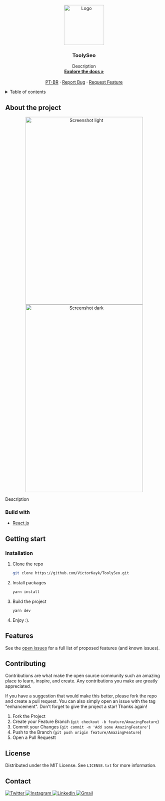 <!-- PROJECT LOGO -->
<br />
<div align="center">
  <a href="https://github.com/VictorKayk/ToolySeo">
    <img src="./public/images/icons/128.png" alt="Logo" width="128" height="128">
  </a>

<h3 align="center">ToolySeo</h3>

  <p align="center">
    Description
    <br />
    <a href="https://github.com/VictorKayk/ToolySeo"><strong>Explore the docs »</strong></a>
    <br />
    <br />
    <a href="./README_pt-br.md">PT-BR</a>
    ·
    <a href="https://github.com/VictorKayk/ToolySeo/issues">Report Bug</a>
    ·
    <a href="https://github.com/VictorKayk/ToolySeo/issues">Request Feature</a>
  </p>
</div>

<!-- TABLE OF CONTENTS -->
<details>
  <summary>Table of contents</summary>
  <ol>
    <li>
      <a href="#about-the-project">About the project</a>
      <ul>
        <li><a href="#build-with">Build with</a></li>
      </ul>
    </li>
    <li>
      <a href="#getting-start">Getting start</a>
      <ul>
        <li><a href="#installation">Installation</a></li>
      </ul>
    </li>
    <li><a href="#features">Features</a></li>
    <li><a href="#contributing">Contributing</a></li>
    <li><a href="#license">License</a></li>
    <li><a href="#contact">Contact</a></li>
  </ol>
</details>

<!-- ABOUT THE PROJECT -->

## About the project

<div align="center">
  <a href="https://github.com/VictorKayk/ToolySeo">
    <img src="./public/images/screenshots/light-en.png" alt="Screenshot light" width="375" height="600">
  </a>
  <a href="https://github.com/VictorKayk/ToolySeo">
    <img src="./public/images/screenshots/dark-en.png" alt="Screenshot dark" width="375" height="600">
  </a>
</div>

Description

### Build with

- [React.js](https://reactjs.org/)

<!-- GETTING STARTED -->

## Getting start

### Installation

1. Clone the repo
   ```sh
   git clone https://github.com/VictorKayk/ToolySeo.git
   ```
2. Install packages
   ```sh
   yarn install
   ```
3. Build the project
   ```sh
   yarn dev
   ```
4. Enjoy :).

<!-- FEATURES -->

## Features

See the [open issues](https://github.com/VictorKayk/ToolySeo/issues) for a full list of proposed features (and known issues).

<!-- CONTRIBUTING -->

## Contributing

Contributions are what make the open source community such an amazing place to learn, inspire, and create. Any contributions you make are greatly appreciated.

If you have a suggestion that would make this better, please fork the repo and create a pull request. You can also simply open an issue with the tag "enhancement". Don't forget to give the project a star! Thanks again!

1. Fork the Project
2. Create your Feature Branch (`git checkout -b feature/AmazingFeature`)
3. Commit your Changes (`git commit -m 'Add some AmazingFeature'`)
4. Push to the Branch (`git push origin feature/AmazingFeature`)
5. Open a Pull Requestt

<!-- LICENSE -->

## License

Distributed under the MIT License. See `LICENSE.txt` for more information.

<!-- CONTATO -->

## Contact

<div>
  <a href="https://twitter.com/VictorKayk77" alt="Twitter">
    <img src="https://img.shields.io/badge/Twitter-1DA1F2?style=for-the-badge&logo=twitter&logoColor=white" alt="Twitter">
  </a>
  <a href="https://instagram.com/victorkayk77" alt="Instagram">
    <img src="https://img.shields.io/badge/Instagram-E4405F?style=for-the-badge&logo=instagram&logoColor=white" alt="Instagram">
  </a>
  <a href="https://www.linkedin.com/in/victorkayk/" alt="LinkedIn">
    <img src="https://img.shields.io/badge/LinkedIn-0077B5?style=for-the-badge&logo=linkedin&logoColor=white" alt="LinkedIn">
  </a>
  <a href="mailto:victorkayk77@gmail.com" alt="Gmail">
    <img src="https://img.shields.io/badge/Gmail-D14836?style=for-the-badge&logo=gmail&logoColor=white" alt="Gmail">
  </a>
</div>

